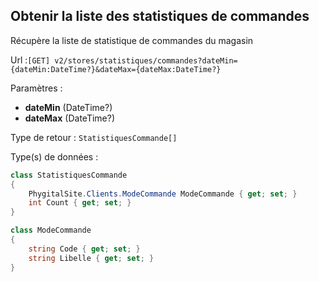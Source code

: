## <span id='listestatscommande'>Obtenir la liste des statistiques de commandes</span>

Récupère la liste de statistique de commandes du magasin

Url :`[GET] v2/stores/statistiques/commandes?dateMin={dateMin:DateTime?}&dateMax={dateMax:DateTime?}`

Paramètres : 

- **dateMin** (DateTime?)
- **dateMax** (DateTime?)

Type de retour : `StatistiquesCommande[]`

Type(s) de données :

```csharp
class StatistiquesCommande
{
	PhygitalSite.Clients.ModeCommande ModeCommande { get; set; }
	int Count { get; set; }
}

class ModeCommande
{
	string Code { get; set; }
	string Libelle { get; set; }
}

```
